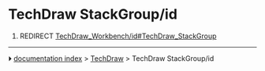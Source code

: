 # TechDraw StackGroup/id
1.  REDIRECT [TechDraw_Workbench/id#TechDraw_StackGroup](TechDraw_Workbench/id#TechDraw_StackGroup.md)



---
⏵ [documentation index](../README.md) > [TechDraw](TechDraw_Workbench.md) > TechDraw StackGroup/id
